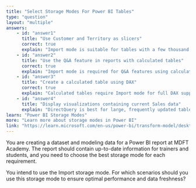 ```yaml
---
title: "Select Storage Modes For Power BI Tables"
type: "question"
layout: "multiple"
answers:
    - id: "answer1"
      title: "Use Customer and Territory as slicers"
      correct: true
      explain: "Import mode is suitable for tables with a few thousand records and infrequent updates, providing fast performance for slicers."
    - id: "answer2"
      title: "Use the Q&A feature in reports with calculated tables"
      correct: true
      explain: "Import mode is required for Q&A features using calculated tables."
    - id: "answer3"
      title: "Create a calculated table using DAX"
      correct: true
      explain: "Calculated tables require Import mode for full DAX support."
    - id: "answer4"
      title: "Display visualizations containing current Sales data"
      explain: "DirectQuery is best for large, frequently updated tables to ensure up-to-date data in visualizations."
learn: "Power BI Storage Modes"
more: "Learn more about storage modes in Power BI"
link: "https://learn.microsoft.com/en-us/power-bi/transform-model/desktop-storage-mode"
---
```

You are creating a dataset and modeling data for a Power BI report at MDFT Academy. The report should contain up-to-date information for trainers and students, and you need to choose the best storage mode for each requirement.

You intend to use the Import storage mode. For which scenarios should you use this storage mode to ensure optimal performance and data freshness?
